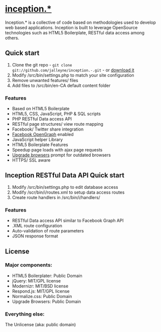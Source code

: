 # [inception.*](http://inceptiondotstar.com)

Inception.* is a collective of code based on methodologies used to develop web based applications. Inception is built to leverage OpenSource technologies such as HTML5 Boilerplate, RESTful data access among others. 


## Quick start

1. Clone the git repo - `git clone git://github.com/jalleyne/inception.-.git` - or [download it](https://github.com/jalleyne/inception.-/zipball/master)
2. Modify /src/bin/settings.php to match your site configuration
3. Remove unwanted features/ files
4. Add files to /src/bin/en-CA default content folder


### Features

* Based on HTML5 Boilerplate
* HTML5, CSS, JavaScript, PHP & SQL scripts
* PHP RESTful Data access API
* RESTful page structures/ view route mapping
* Facebook/ Twitter share integration
* [Facebook OpenGraph](https://developers.facebook.com/docs/opengraph/) enabled
* JavaScript helper Library
* HTML5 Boilerplate Features
* Speedup page loads with ajax page requests
* [Upgrade browsers](http://upgradebrowsers.com/) prompt for outdated browsers
* HTTPS/ SSL aware


## Inception RESTful Data API Quick start

1. Modify /src/bin/settings.php to edit database access
2. Modify /scr/bin/i/routes.xml to setup data access routes
3. Create route handlers in /src/bin/i/handlers/


### Features

* RESTful Data access API similar to Facebook Graph API
* .XML route configuration
* Auto-validation of route parameters
* JSON response format

## License


### Major components:

* HTML5 Boilerplater: Public Domain
* jQuery: MIT/GPL license
* Modernizr: MIT/BSD license
* Respond.js: MIT/GPL license
* Normalize.css: Public Domain
* Upgrade Browsers: Public Domain

### Everything else:

The Unlicense (aka: public domain)
